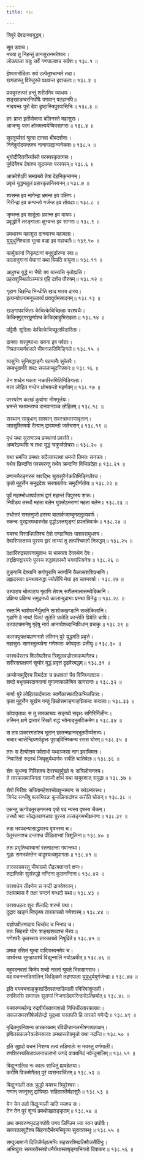 ```yaml
---
title: १३८

---
```

त्रिपुरे देवदानवयुद्धम्।  
  
सूत उवाच।  
मघवा तु निहन्तुं तानसुरानमरेश्वरः।  
लोकपाला ययुः सर्वे गणपालाश्च सर्वशः॥ १३८.१ ॥  
  
ईश्वरामोदिताः सर्व उत्पेतुश्चाम्बरे तदा।  
खगतास्तु विरेजुस्ते पक्षवन्त इवाचलाः॥ १३८.२ ॥  
  
प्रययुस्तत्परं हन्तुं शरीरमिव व्याधयः।  
शङ्खाडम्बरनिर्घोषैः पणवान् पटहानपि॥  
नादयन्तः पुरो देवा द्रृष्टास्त्रिपुरवासिभिः॥ १३८.३ ॥  
  
हरः प्राप्त इतीवोक्त्वा बलिनस्ते महासुराः।  
आजग्मुः परमं क्षोभमत्ययेष्विवसागराः॥ १३८.४ ॥  
  
सुरतूर्य्यरवं श्रुत्वा दानवा भीमदर्शनाः।  
निनेदुर्वादयन्तश्च नानावाद्यान्यनेकशः॥ १३८.५ ॥  
  
भूयोदीरितवीर्य्यास्ते परस्परकृतागसः।  
पूर्वदेवैश्च देवाश्च सूदयन्तः परस्परम्॥ १३८.६ ॥  
  
आक्रोशेऽपि समप्रख्ये तेषां देहनिकृन्तनम्।  
प्रवृत्तं युद्धमतुलं प्रहारकृतनिस्वनम्॥ १३८.७ ॥  
  
श्वसन्त इव नागेन्द्रा भ्रमन्त इव पक्षिणः।  
गिरीन्द्रा इव कम्पन्तो गर्जन्त इव तोयदाः॥ १३८.८ ॥  
  
जृम्भन्त इव शार्दूलाः प्रवान्त इव वायवः।  
प्रवृद्धोर्मि तरङ्गालाः क्षुभ्यन्त इव सागराः॥ १३८.९ ॥  
  
प्रमथाश्च महाशूरा दानवाश्च महाबलाः।  
युयुधुर्निश्चला भूत्वा वज्रा इव महाचलैः॥ १३९.१० ॥  
  
कार्मुकाणां निकृष्टानां बभूवुर्दारुणा रवाः॥  
कालानुगानां मेघानां यथा वियति वायुना॥ १३८.११ ॥  
  
आहुश्च युद्धे मा भैषीः क्व यास्यसि मृतोह्यसि।  
प्रहराशुस्थितोऽस्म्यत्र एहि दर्शय पौरुषम्॥ १३८.१२ ॥  
  
गृहाण च्छिन्धि भिन्धीति खाद मारय दारय।  
इत्यन्योऽन्यमनूच्चार्य्य प्रययुर्यमसादनम्॥ १३८.१३ ॥  
  
खङ्गापवर्जिताः केचित्केचिच्छिन्नाः परश्वधैः।  
केचिन्‌मुद्गरछूर्णाश्च केचिद्‌बाहुभिराहताः॥ १३८.१४ ॥  
  
पट्टिशैः सूदिताः केचित्केचिच्छूलविदारिताः।  
  
दानवाः शरपुष्पाभाः सवना इव पर्वताः।  
निपतन्त्यर्णवजले भीमनक्रतिमिङ्गिले॥ १३८.१५ ॥  
  
व्यसुभिः सुनिबद्धाङ्गैः पतमानैः सुरेतरैः।  
सम्बभूवार्णवे शब्दः सजलाम्बुदनिस्वनः॥ १३८.१६ ॥  
  
तेन शब्देन मकरा नक्रास्तिमितिमिङिगलाः।  
मत्ता लोहित गन्धेन क्षोभयन्तो महर्णवम्॥ १३८.१७ ॥  
  
परस्परेण कलहं कुर्वाणा भीममूर्त्तयः।  
भ्रमन्ते भक्षयन्तश्च दानवानाञ्च लोहितम्॥ १३८.१८ ॥  
  
सरथान् सायुधान् साश्वान् सवस्त्राभारणावृतान्।  
जग्रसुस्तिमयो दैत्यान् द्रावयन्तो जलेचरान्॥ १३८.१९ ॥  
  
मृधं यथा सुराणाञ्च प्रमथानां प्रवर्त्तते।  
अम्बरेऽम्भसि च तथा युद्धं चक्रुर्जलेचराः॥ १३८.२० ॥  
  
यथा भ्रमन्ति प्रमथाः सदैत्यास्तथा भ्रमन्ते तिमयः सनक्राः।  
यथैव छिन्दन्ति परस्परन्तु तथैव क्रन्दन्ति विभिन्नदेहाः॥ १३८.२१ ॥  
  
व्रणाननैरङ्गरसं स्रवद्भिः सुरासुरैर्नक्रतिमिङ्गिलैश्च।  
कृतो मुहूर्त्तेन समुद्रदेशः सरक्ततोयः समुदीर्णतोयः॥ १३८.२२ ॥  
  
पूर्वं महाम्भोधरपर्वताभं द्वारं महान्तं त्रिपुरस्य शक्रः।  
निपीड्य तस्थौ महता बलेन युक्तोऽमराणां महता बलेन॥ १३८.२३ ॥  
  
तथोत्तरं सस्तनुजो हरस्य बालार्कजाम्बूनदतुल्यवर्णः।  
स्कन्दः पुरद्वारमथारुरोह वृद्धोऽस्तश्रृङ्गां प्रपतन्निवार्कः॥ १३८.२४ ॥  
  
यमश्च वित्ताधिपतिश्च देवो दण्डान्वितः पाशवरायुधश्च।  
देवारिणस्तस्य पुरस्य द्वारं ताभ्यां तु तत्पश्चिमतो निरुद्धम्॥ १३८.२५ ॥  
  
दक्षारिरुद्रस्तपनायुताभः स भास्वता देवरथेन देवः।  
तद्दक्षिणद्वारमरेः पुरस्य रुद्धावतस्थौ भगवांस्त्रिनेत्रः॥ १३८.२६ ॥  
  
तुङ्गानि देश्यानि सगोपुराणि स्वर्णानि कैलासशशिप्रभाणि।  
प्रह्लादरूपाः प्रमथावरुद्धा ज्योतींषि मेघा इव चाश्मवर्षाः। १३८.२७ ॥  
  
उत्पाट्य चोत्पाट्य गृहाणि तेषाम् सशैलमालासमवेदिकानि।  
प्रक्षिप्य प्रक्षिप्य समुद्रमध्ये कालाम्बुदाभाः प्रमथा विनेदुः॥ १३८.२८ ॥  
  
रक्तानि चाशेषवनैर्युतानि साशोकखण्डानि सकोकिलानि।  
गृहाणि हे नाथ! पितः! सुतेति भ्रातेति कान्तेति प्रियेति चापि।  
उत्पाट्यमानेषु गृहेषु नार्य आनार्यशब्दान्विविधान् प्रचक्रुः॥ १३८.२९ ॥  
  
कलत्रपुत्रक्षयप्राणनाशे तस्मिन् पुरे युद्धमति प्रवृत्ते।  
महासुराः सागरतुल्यवेगा गणेश्वराः कोपवृताः प्रतीयुः॥ १३८.३० ॥  
  
परश्वधैस्तत्र शिलोपलैश्च त्रिशूलवज्रोत्तमकम्पनैश्च।  
शरीरसद्मक्षपणं सुघोरं युद्धं प्रवृत्तं द्रृढवैरबद्धम्॥ १३८.३१ ॥  
  
अन्योन्यमुद्दिश्य विमर्दता च प्रधावतां चैव विनिघ्नताञ्च।  
शब्दो बभूवामरदानवानां युगान्तकालेष्विव सागरान्तः॥ १३८.३२ ॥  
  
मार्गाः पुरे लोहितकर्दमालाः स्वर्णेकास्फाटिकभिन्नचित्राः।  
कृता मुहूर्त्तेन सुखेन गन्तुं छिन्नोत्तमाङ्गाङ्‌घ्रिकराः करालाः॥ १३८.३३ ॥  
  
कोपावृताक्षः स तु तारकाख्यः सङ्ख्ये सवृक्षः सगिरिर्निलीनः।  
तस्मिन् क्षणे द्वारवरं रिरक्षो रुद्धं भवेनाद्भुतविक्रमेण॥ १३८.३४ ॥  
  
स तत्र प्राकारगतांश्च भूतान् छातन्महानद्भुतवीर्य्यसत्वः।  
चचार चाप्तेन्द्रियगर्वद्रृप्तः पुराद्‌विनिष्क्रम्य ररास घोरम्॥ १३८.३५ ॥  
  
ततः स दैत्योत्तम पर्वताभो यथाञ्जसा नाग इवाभिमत्तः।  
निवारितो रुद्ररथं जिघृक्षुर्यथार्णवः सर्पति चातिवेलः॥ १३८.३६ ॥  
  
शेषः सुधन्वा गिरिशश्च देवश्चतुर्मुखो यः सत्रिलोचनश्च।  
ते तारकाख्याभिगता गताजौ क्षोभं यथा वायुवशात् समुद्राः॥ १३८.३७ ॥  
  
शेषो गिरीशः सपितामहेशश्चोत्क्षुभ्यमाणः स रथेऽम्बरस्थः।  
त्रिभेद सन्धीषु बलाभिपन्नः कूजन्निनादांश्च करोति घोरान्॥ १३८.३८ ॥  
  
एकन्तु ऋग्वेदतुरङ्गमस्य पृष्ठे पदं न्यस्य वृषस्य चैकम्।  
तस्थौ भवः सोद्यतबाणचापः पुरस्य तत्सङ्गमभीक्षमाणः॥ १३८.३९ ॥  
  
तदा भवपदन्यासाद्धयस्य वृषभस्य च।  
पेतुस्तनाश्च दन्ताश्च पीडिताभ्यां त्रिशूलिना॥ १३८.४० ॥  
  
ततः प्रभृतिचाश्वानां स्तनादन्ता गवान्तथा।  
गूढाः समभवंस्तेन चाद्रृश्यत्वमुपागताः॥ १३८.४१ ॥  
  
तारकाख्यस्तु भीमाख्यो रौद्ररक्तान्तरे क्षणः।  
रुद्रान्तिके सुसंरुद्धो नन्दिना कुलनन्दिना॥ १३८.४२ ॥  
  
परश्वधेन तीक्ष्णेन स नन्दी दानवेश्वरम्।  
तक्षयामास वै तक्षा चन्दनं गन्धदो यथा॥ १३८.४३ ॥  
  
परश्वधहतः शूरः शैलादिः शरभो यथा।  
दुद्राव खङ्गं निष्कृष्य तारकाख्यो गणेश्वरम्॥ १३८.४४ ॥  
  
यज्ञोपवीतमादाय चिच्छेद च निनाद च।  
ततः सिंहरवो घोरः शङ्खशब्दश्च भैरवः॥  
गणेश्वरैः कृतस्तत्र तारकाख्ये निषूदिते॥ १३८.४५ ॥  
  
प्रमथा रसितं श्रुत्वा वादित्रस्वनमेव च।  
पार्श्वस्थः सुमहापार्श्वं विद्युन्मालिं मयोऽब्रवीत्॥ १३८.४६ ॥  
  
बहुवदनवतां किमेव शब्दो नदतां श्रूयते भिन्नसागराभः।  
वद वचनन्तडिमालिन् किङ्किमे तद्रणपाला युयुधुर्ययुर्गजेन्द्राः॥ १३८.४७ ॥  
  
इति मयवचनाङ्कुशार्दितस्तन्तडिमाली रविरिवांशुमाली।  
रणशिरसि समागतः सुराणां निजगादेदमरिन्दमोऽतिहर्षात्॥ १३८.४८ ॥  
  
यमवरुणमहेन्द्र रुद्रवीर्यस्तवयशसो निधिर्धीरतारकाख्यः।  
सकलसमरशीर्षपर्वतेन्द्रो युद्‌ध्वा यस्तपति हि तारको गणेन्द्रैः॥ १३८.४९ ॥  
  
मृदितमुपनिशम्य तारकाख्यम् रविदीप्तानलभीषणायताक्षम्।  
हृषितसकलनेत्रलोमसत्वाः प्रमथास्तोयमुचो यथा नदन्ति॥ १३८.५० ॥  
  
इति सुहृदो वचनं निशम्य तत्वं तडिमालेः स मयस्तु वर्णमाली।  
रणशिरस्यसिताञ्जनाचलाभो जगदे वाक्यमिदं नवेन्दुमालिम्॥ १३८.५१ ॥  
  
विद्युन्मालिन्न नः कालः साधितुं ह्यवहेलया।  
करोमि विक्रमेणैतत् पुरं व्यसनवर्जितम्॥ १३८.५२ ॥  
  
विद्युन्माली ततः क्रुद्धो मयश्च त्रिपुरेश्वरः।  
गणान् जघ्नुस्तु द्राघिष्ठाः सहितास्तैर्महासुरैः॥ १३८.५३ ॥  
  
येन येन ततो विद्युन्माली याति मयश्च सः।  
तेन तेन पुरं शून्यं प्रमथोपहृतङ्‌कृतम्॥ १३८.५४ ॥  
  
अथ यमवरुणमृदङ्गघोषैः पणव डिण्डिम ज्या स्वन प्रघोषैः।  
सकरतलपुटैश्च सिंहनादैर्भवमभिपूज्य सुरावतस्थुः॥ १३८.५५ ॥  
  
सम्पूज्यमानो दितिजैर्महात्मभिः सहस्ररश्मिप्रतिमौजसैर्विभुः।  
अभिष्टुतः सत्यरतैस्तपोधनैर्यथास्तश्रृङ्गाभिगतो दिवाकरः॥ १३८.५६ ॥